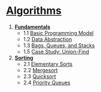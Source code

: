 # [Algorithms](https://algs4.cs.princeton.edu/home/)

1. [**Fundamentals**](src/main/java/1%20Fundamentals)
   - 1.1 [Basic Programming Model](src/main/java/1%20Fundamentals/1.1%20Basic%20Programming%20Model)
   - 1.2 [Data Abstraction](src/main/java/1%20Fundamentals/1.2%20Data%20Abstraction)
   - 1.3 [Bags, Queues, and Stacks](src/main/java/1%20Fundamentals/1.3%20Bags,%20Queues,%20and%20Stacks)
   - 1.5 [Case Study: Union-Find](src/main/java/1%20Fundamentals/1.5%20Union-Find)
2. [**Sorting**](src/main/java/2%20Sorting)
   - 2.1 [Elementary Sorts](src/main/java/2%20Sorting/2.1%20Elementary%20Sorts)
   - 2.2 [Mergesort](src/main/java/2%20Sorting/2.2%20Mergesort)
   - 2.3 [Quicksort](src/main/java/2%20Sorting/2.3%20Quicksort)
   - 2.4 [Priority Queues](src/main/java/2%20Sorting/2.4%20Priority%20Queues)
   
